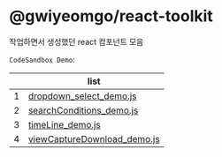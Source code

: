 # @gwiyeomgo/react-toolkit
작업하면서 생성했던 react 컴포넌트 모음

`CodeSandbox Demo`:

||list|
|---|---|
|1| [dropdown_select_demo.js](https://codesandbox.io/s/6kdfwp) |
|2| [searchConditions_demo.js](https://codesandbox.io/s/486l3t) |
|3| [timeLine_demo.js](https://codesandbox.io/s/mwcx6m) |
|4| [viewCaptureDownload_demo.js](https://codesandbox.io/s/rh345c) |
